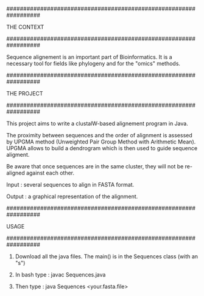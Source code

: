 ##################################################################

THE CONTEXT

##################################################################


Sequence alignement is an important part of Bioinformatics. It is a necessary tool for
fields like phylogeny and for the "omics" methods.

##################################################################

THE PROJECT

##################################################################


This project aims to write a clustalW-based alignement program in Java.

The proximity between sequences and the order of alignment is assessed by UPGMA method
(Unweighted Pair Group Method with Arithmetic Mean). UPGMA allows to build a dendrogram
which is then used to guide sequence aligment.

Be aware that once sequences are in the same cluster, they will not be re-aligned against each other.

Input : several sequences to align in FASTA format.

Output : a graphical representation of the alignment.

##################################################################

USAGE

##################################################################


1) Download all the java files. The main() is in the Sequences class (with an "s")

2) In bash type : javac Sequences.java

3) Then type : java Sequences <your.fasta.file>
